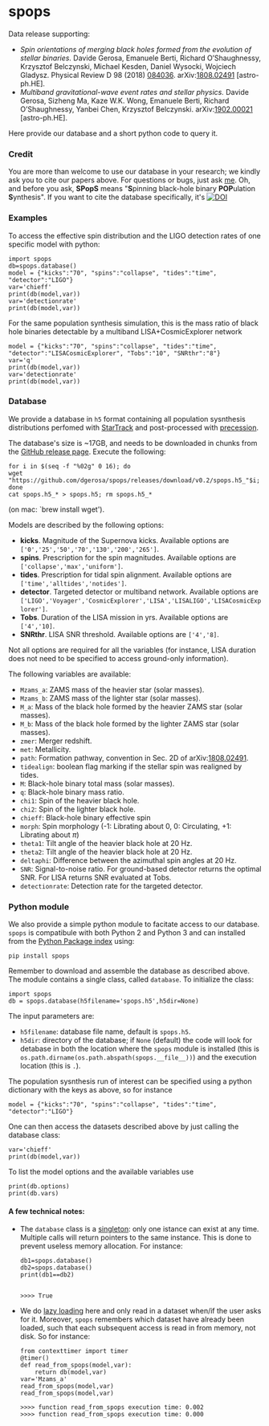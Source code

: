 # spops

Data release supporting:

* *Spin orientations of merging black holes formed from the evolution of stellar binaries.*
  Davide Gerosa, Emanuele Berti, Richard O’Shaughnessy, Krzysztof Belczynski, Michael Kesden, Daniel Wysocki, Wojciech Gladysz. Physical Review D 98 (2018) [084036](https://journals.aps.org/prd/abstract/10.1103/PhysRevD.98.084036). arXiv:[1808.02491](http://arxiv.org/abs/arXiv:1808.02491) [astro-ph.HE].
* *Multiband gravitational-wave event rates and stellar physics.*
  Davide Gerosa, Sizheng Ma, Kaze W.K. Wong, Emanuele Berti, Richard O’Shaughnessy, Yanbei Chen, Krzysztof Belczynski. arXiv:[1902.00021](http://arxiv.org/abs/arXiv:1902.00021) [astro-ph.HE].

Here provide our database and a short python code to query it.

### Credit

You are more than welcome to use our database in your research; we kindly ask you to cite our papers above. For questions or bugs, just ask [me](www.davidegerosa.com). Oh, and before you ask, **SPopS** means "**S**pinning black-hole binary **POP**ulation **S**ynthesis". If you want to cite the database specifically, it's
[![DOI](https://zenodo.org/badge/142477838.svg)](https://zenodo.org/badge/latestdoi/142477838)


### Examples

To access the effective spin distribution and the LIGO detection rates of one specific model with python:

    import spops
    db=spops.database()
    model = {"kicks":"70", "spins":"collapse", "tides":"time", "detector":"LIGO"}
    var='chieff'
    print(db(model,var))  
    var='detectionrate'
    print(db(model,var))

For the same population synthesis simulation, this is the mass ratio of black hole binaries detectable by a multiband LISA+CosmicExplorer network

    model = {"kicks":"70", "spins":"collapse", "tides":"time", "detector":"LISACosmicExplorer", "Tobs":"10", "SNRthr":"8"}
    var='q'
    print(db(model,var))
    var='detectionrate'
    print(db(model,var))



### Database

We provide a database in `h5` format containing all population sysnthesis distributions perfomed with [StarTrack](https://www.syntheticuniverse.org/) and post-processed with [precession](https://davidegerosa.com/precession/).

The database's size is ~17GB, and needs to be downloaded in chunks from the [GitHub release page](https://github.com/dgerosa/spops/releases). Execute the following:

    for i in $(seq -f "%02g" 0 16); do
    wget "https://github.com/dgerosa/spops/releases/download/v0.2/spops.h5_"$i;
    done
    cat spops.h5_* > spops.h5; rm spops.h5_*

(on mac: `brew install wget').

Models are described by the following options:
  - **kicks**. Magnitude of the Supernova kicks. Available options are `['0','25','50','70','130','200','265']`.
  - **spins**. Prescription for the spin magnitudes. Available options are `['collapse','max','uniform']`.
  - **tides**. Prescription for tidal spin alignment. Available options are `['time','alltides','notides']`.
  - **detector**. Targeted detector or multiband network. Available options are `['LIGO','Voyager','CosmicExplorer','LISA','LISALIGO','LISACosmicExplorer']`.
  - **Tobs**. Duration of the LISA mission in yrs.  Available options are `['4','10]`.
  - **SNRthr**. LISA SNR threshold.  Available options are `['4','8]`.

Not all options are required for all the variables (for instance, LISA duration does not need to be specified to access ground-only information).


The following variables are available:

  - `Mzams_a`: ZAMS mass of the heavier star (solar masses).
  - `Mzams_b`: ZAMS mass of the lighter star (solar masses).
  - `M_a`: Mass of the black hole formed by the heavier ZAMS star (solar masses).
  - `M_b`: Mass of the black hole formed by the lighter ZAMS star (solar masses).
  - `zmer`: Merger redshift.
  - `met`: Metallicity.
  - `path`: Formation pathway, convention in Sec. 2D of arXiv:[1808.02491](http://arxiv.org/abs/arXiv:1808.02491).
  - `tidealign`: boolean flag marking if the stellar spin was realigned by tides.
  - `M`: Black-hole binary total mass (solar masses).
  - `q`: Black-hole binary mass ratio.
  - `chi1`: Spin of the heavier black hole.
  - `chi2`: Spin of the lighter black hole.
  - `chieff`: Black-hole binary effective spin
  - `morph`: Spin morphology (-1: Librating about $0$, 0: Circulating, +1: Librating about $\pi$)
  - `theta1`: Tilt angle of the heavier black hole at 20 Hz.
  - `theta2`: Tilt angle of the heavier black hole at 20 Hz.
  - `deltaphi`: Difference between the azimuthal spin angles at 20 Hz.
  - `SNR`: Signal-to-noise ratio. For ground-based detector returns the optimal SNR. For LISA returns SNR evaluated at Tobs.
  - `detectionrate`: Detection rate for the targeted detector.


### Python module

We also provide a simple python module to facitate access to our database. `spops` is compatibule with both Python 2 and Python 3 and can installed from the [Python Package index](https://pypi.python.org/pypi/surrkick) using:

    pip install spops

Remember to download and assemble the database as described above. The module contains a single class, called `database`. To initialize the class:

    import spops
    db = spops.database(h5filename='spops.h5',h5dir=None)

The input parameters are:

  - `h5filename`: database file name, default is `spops.h5`.
  - `h5dir`: directory of the database; if `None` (default) the code will look for detabase in both the location where the `spops` module is installed (this is `os.path.dirname(os.path.abspath(spops.__file__))`) and the execution location (this is `.`).

The population sysnthesis run of interest can be specified using a python dictionary with the keys as above, so for instance

    model = {"kicks":"70", "spins":"collapse", "tides":"time", "detector":"LIGO"}

One can then access the datasets described above by just calling the database class:

    var='chieff'
    print(db(model,var))

To list the model options and the available variables use

    print(db.options)
    print(db.vars)

#### A few technical notes:

  - The `database` class is a [singleton](https://en.wikipedia.org/wiki/Singleton_pattern): only one istance can exist at any time. Multiple calls will return pointers to the same instance. This is done to prevent useless memory allocation. For instance:

        db1=spops.database()
        db2=spops.database()
        print(db1==db2)


        >>>> True

  - We do [lazy loading](https://en.wikipedia.org/wiki/Lazy_loading) here and only read in a dataset when/if the user asks for it.  Moreover, `spops` remembers which dataset have already been loaded, such that each subsequent access is read in from memory, not disk. So for instance:

        from contexttimer import timer
        @timer()
        def read_from_spops(model,var):
            return db(model,var)
        var='Mzams_a'
        read_from_spops(model,var)
        read_from_spops(model,var)

        >>>> function read_from_spops execution time: 0.002
        >>>> function read_from_spops execution time: 0.000
